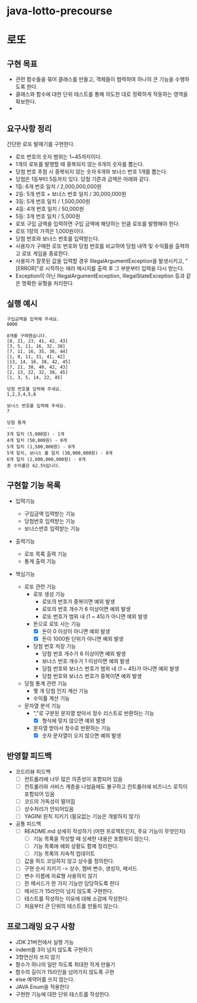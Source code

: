 # java-lotto-precourse

# 로또

## 구현 목표

- 관련 함수들을 묶어 클래스를 만들고, 객체들이 협력하여 하나의 큰 기능을 수행하도록 한다.
- 클래스와 함수에 대한 단위 테스트를 통해 의도한 대로 정확하게 작동하는 영역을 확보한다.
-

## 요구사항 정리

간단한 로또 발매기를 구현한다.

- 로또 번호의 숫자 범위는 1~45까지이다.
- 1개의 로또를 발행할 때 중복되지 않는 6개의 숫자를 뽑는다.
- 당첨 번호 추첨 시 중복되지 않는 숫자 6개와 보너스 번호 1개를 뽑는다.
- 당첨은 1등부터 5등까지 있다. 당첨 기준과 금액은 아래와 같다.
- 1등: 6개 번호 일치 / 2,000,000,000원
- 2등: 5개 번호 + 보너스 번호 일치 / 30,000,000원
- 3등: 5개 번호 일치 / 1,500,000원
- 4등: 4개 번호 일치 / 50,000원
- 5등: 3개 번호 일치 / 5,000원
- 로또 구입 금액을 입력하면 구입 금액에 해당하는 만큼 로또를 발행해야 한다.
- 로또 1장의 가격은 1,000원이다.
- 당첨 번호와 보너스 번호를 입력받는다.
- 사용자가 구매한 로또 번호와 당첨 번호를 비교하여 당첨 내역 및 수익률을 출력하고 로또 게임을 종료한다.
- 사용자가 잘못된 값을 입력할 경우 IllegalArgumentException을 발생시키고, "[ERROR]"로 시작하는 에러 메시지를 출력 후 그 부분부터 입력을 다시 받는다.
- Exception이 아닌 IllegalArgumentException, IllegalStateException 등과 같은 명확한 유형을 처리한다.

## 실행 예시

```
구입금액을 입력해 주세요.
8000

8개를 구매했습니다.
[8, 21, 23, 41, 42, 43]
[3, 5, 11, 16, 32, 38]
[7, 11, 16, 35, 36, 44]
[1, 8, 11, 31, 41, 42]
[13, 14, 16, 38, 42, 45]
[7, 11, 30, 40, 42, 43]
[2, 13, 22, 32, 38, 45]
[1, 3, 5, 14, 22, 45]

당첨 번호를 입력해 주세요.
1,2,3,4,5,6

보너스 번호를 입력해 주세요.
7

당첨 통계
---
3개 일치 (5,000원) - 1개
4개 일치 (50,000원) - 0개
5개 일치 (1,500,000원) - 0개
5개 일치, 보너스 볼 일치 (30,000,000원) - 0개
6개 일치 (2,000,000,000원) - 0개
총 수익률은 62.5%입니다.
```

## 구현할 기능 목록

- 입력기능
    - 구입금액 입력받는 기능
    - 당첨번호 입력받는 기능
    - 보너스번호 입력받는 기능

- 출력기능
    - 로또 목록 출력 기능
    - 통계 출력 기능

- 핵심기능
    - 로또 관련 기능
        - 로또 생성 기능
            - 로또의 번호가 중복이면 예외 발생
            - 로또의 번호 개수가 6 이상이면 예외 발생
            - 로또 번호가 범위 내 (1 ~ 45)가 아니면 예외 발생
        - 돈으로 로또 사는 기능
            - [x] 돈이 0 이상이 아니면 예외 발생
            - [x] 돈이 1000원 단위가 아니면 예외 발생
        - 당첨 번호 저장 기능
            - 당첨 번호 개수가 6 이상이면 예외 발생
            - 보너스 번호 개수가 1 이상이면 예외 발생
            - 당첨 번호와 보너스 번호가 범위 내 (1 ~ 45)가 아니면 예외 발생
            - 당첨 번호와 보너스 번호가 중복이면 예외 발생
    - 당첨 통계 관련 기능
        - 몇 개 당첨 인지 계산 기능
        - 수익률 계산 기능
    - 문자열 분석 기능
        - ","로 구분된 문자열 받아서 정수 리스트로 반환하는 기능
            - [x] 형식에 맞지 않으면 예외 발생
        - 문자열 받아서 정수로 반환하는 기능
            - [x] 숫자 문자열이 오지 않으면 예외 발생

## 반영햘 피드백

- 코드리뷰 피드백
    - [ ] 컨트롤러에 너무 많은 의존성이 포함되어 있음
    - [ ] 컨트롤러와 서비스 계층을 나눴음에도 불구하고 컨트롤러에 비즈니스 로직이 포함되어 있음
    - [ ] 코드의 가독성이 떨어짐
    - [ ] 상수처리가 안되어있음
    - [ ] YAGINI 원칙 지키기 (필요없는 기능은 개발하지 않기)
- 공통 피드백
    - [ ] README.md 상세히 작성하기 (어떤 프로젝트인지, 주요 기능이 무엇인지)
        - [ ] 기능 목록을 작성할 때 상세한 내용은 포함하지 않는다.
        - [ ] 기능 목록에 예외 상황도 함께 정리한다.
        - [ ] 기능 목록의 지속적 업데이트
    - [ ] 값을 하드 코딩하지 않고 상수를 정의한다.
    - [ ] 구현 순서 지키기 -> 상수, 멤버 변수, 생성자, 메서드
    - [ ] 변수 이름에 자료형 사용하지 않기
    - [ ] 한 메서드가 한 가지 기능만 담당하도록 한다
    - [ ] 메서드가 15라인이 넘지 않도록 구현한다.
    - [ ] 테스트를 작성하는 이유에 대해 소감에 작성한다.
    - [ ] 처음부터 큰 단위의 테스트를 만들지 않는다.

## 프로그래밍 요구 사항

- JDK 21버전에서 실행 가능
- indent를 3이 넘지 않도록 구현하기
- 3항연산자 쓰지 않기
- 함수가 하나의 일만 하도록 최대한 작게 만들기
- 함수의 길이가 15라인을 넘어가지 않도록 구현
- else 예약어를 쓰지 않는다.
- JAVA Enum을 적용한다
- 구현한 기능에 대한 단위 테스트를 작성한다.
